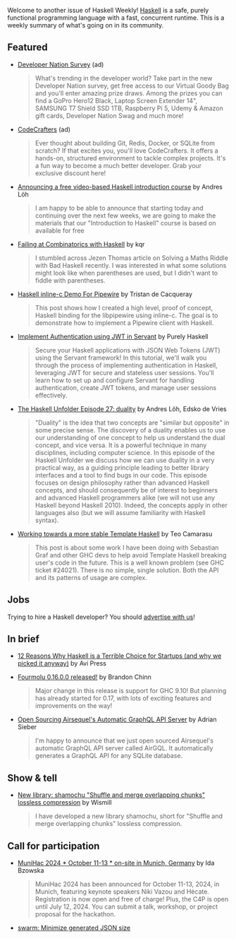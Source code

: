 Welcome to another issue of Haskell Weekly!
[Haskell](https://www.haskell.org) is a safe, purely functional programming language with a fast, concurrent runtime.
This is a weekly summary of what's going on in its community.

## Featured

<!-- Runs on June 13, 20 & 27. Copy changes week to week. -->
- [Developer Nation Survey](https://developereconomics.net/?member_id=haskell&utm_medium=nl_ad_1) (ad)
  > What's trending in the developer world? Take part in the new Developer Nation survey, get free access to our Virtual Goody Bag and you'll enter amazing prize draws. Among the prizes you can find a GoPro Hero12 Black, Laptop Screen Extender 14", SAMSUNG T7 Shield SSD 1TB, Raspberry Pi 5,  Udemy & Amazon gift cards, Developer Nation Swag and much more!

<!-- Runs only on June 13. -->
- [CodeCrafters](https://app.codecrafters.io/join?via=haskell-weekly) (ad)
  > Ever thought about building Git, Redis, Docker, or SQLite from scratch? If that excites you, you'll love CodeCrafters. It offers a hands-on, structured environment to tackle complex projects. It's a fun way to become a much better developer. Grab your exclusive discount here!

- [Announcing a free video-based Haskell introduction course](https://well-typed.com/blog/2024/06/announcing-free-haskell-intro-course/) by Andres Löh
  > I am happy to be able to announce that starting today and continuing over the next few weeks, we are going to make the materials that our "Introduction to Haskell" course is based on available for free

- [Failing at Combinatorics with Haskell](https://two-wrongs.com/failing-at-combinatorics-with-haskell.html) by kqr
  > I stumbled across Jezen Thomas article on Solving a Maths Riddle with Bad Haskell recently. I was interested in what some solutions might look like when parentheses are used, but I didn't want to fiddle with parentheses.

- [Haskell inline-c Demo For Pipewire](https://tristancacqueray.github.io/blog/haskell-inline-c-pipewire#test) by Tristan de Cacqueray
  > This post shows how I created a high level, proof of concept, Haskell binding for the libpipewire using inline-c. The goal is to demonstrate how to implement a Pipewire client with Haskell.

- [Implement Authentication using JWT in Servant](https://www.youtube.com/watch?v=mft1OheTQJ0) by Purely Haskell
  > Secure your Haskell applications with JSON Web Tokens (JWT) using the Servant framework! In this tutorial, we'll walk you through the process of implementing authentication in Haskell, leveraging JWT for secure and stateless user sessions. You'll learn how to set up and configure Servant for handling authentication, create JWT tokens, and manage user sessions effectively.

- [The Haskell Unfolder Episode 27: duality](https://well-typed.com/blog/2024/06/haskell-unfolder-episode-27-duality/) by Andres Löh, Edsko de Vries
  > "Duality" is the idea that two concepts are "similar but opposite" in some precise sense. The discovery of a duality enables us to use our understanding of one concept to help us understand the dual concept, and vice versa. It is a powerful technique in many disciplines, including computer science. In this episode of the Haskell Unfolder we discuss how we can use duality in a very practical way, as a guiding principle leading to better library interfaces and a tool to find bugs in our code. This episode focuses on design philosophy rather than advanced Haskell concepts, and should consequently be of interest to beginners and advanced Haskell programmers alike (we will not use any Haskell beyond Haskell 2010). Indeed, the concepts apply in other languages also (but we will assume familiarity with Haskell syntax).

- [Working towards a more stable Template Haskell](https://informal.codes/posts/stabilising-th/) by Teo Camarasu
  > This post is about some work I have been doing with Sebastian Graf and other GHC devs to help avoid Template Haskell breaking user's code in the future. This is a well known problem (see GHC ticket #24021). There is no simple, single solution. Both the API and its patterns of usage are complex.

## Jobs

Trying to hire a Haskell developer?
You should [advertise with us](https://haskellweekly.news/advertising.html)!

## In brief

- [12 Reasons Why Haskell is a Terrible Choice for Startups (and why we picked it anyway)](https://about.scarf.sh/post/12-reasons-why-haskell-is-a-terrible-choice-for-startups-and-why-we-picked-it-anyway) by Avi Press

- [Fourmolu 0.16.0.0 released!](https://discourse.haskell.org/t/ann-fourmolu-0-16-0-0-released/9722) by Brandon Chinn
  > Major change in this release is support for GHC 9.10! But planning has already started for 0.17, with lots of exciting features and improvements on the way!

- [Open Sourcing Airsequel's Automatic GraphQL API Server](https://blog.airsequel.com/open-sourcing-airsequels-automatic-graphql-api-server/) by Adrian Sieber
  > I'm happy to announce that we just open sourced Airsequel's automatic GraphQL API server called AirGQL. It automatically generates a GraphQL API for any SQLite database.

## Show & tell

- [New library: shamochu "Shuffle and merge overlapping chunks" lossless compression](https://discourse.haskell.org/t/new-library-shamochu-shuffle-and-merge-overlapping-chunks-lossless-compression/9724) by Wismill
  > I have developed a new library shamochu, short for "Shuffle and merge overlapping chunks" lossless compression.

## Call for participation

- [MuniHac 2024 * October 11-13 * on-site in Munich, Germany](https://discourse.haskell.org/t/munihac-2024-october-11-13-on-site-in-munich-germany/9696) by Ida Bzowska
  > MuniHac 2024 has been announced for October 11-13, 2024, in Munich, featuring keynote speakers Niki Vazou and Hécate. Registration is now open and free of charge! Plus, the C4P is open until July 12, 2024. You can submit a talk, workshop, or project proposal for the hackathon.

- [swarm: Minimize generated JSON size](https://github.com/swarm-game/swarm/issues/1907)
